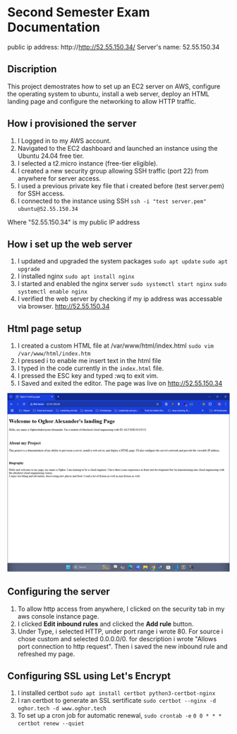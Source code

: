 # Second Semester Exam Documentation 

public ip address: http://http://52.55.150.34/
Server's name: 52.55.150.34

## Discription
This project demostrates how to set up an EC2 server on AWS, configure the operating system to ubuntu, install a web server, deploy an HTML landing page and configure the networking to allow HTTP traffic.

## How i provisioned the server
1. I Logged in to my AWS account.
2. Navigated to the EC2 dashboard and launched an instance using the Ubuntu 24.04 free tier.
3. I selected a t2.micro instance (free-tier eligible).
4. I created a new security group allowing SSH traffic (port 22) from anywhere for server access.
5. I used a previous private key file that i created before (test server.pem) for SSH access.
6. I connected to the instance using SSH
`ssh -i "test server.pem" ubuntu@52.55.150.34`

Where "52.55.150.34" is my public IP address

## How i set up the web server
1. I updated and upgraded the system packages
    `sudo apt update`
    `sudo apt upgrade`
2. I installed nginx
    `sudo apt install nginx`
3. I started and enabled the nginx server
    `sudo systemctl start nginx`
    `sudo systemctl enable nginx`
4. I verified the web server by checking if my ip address was accessable via browser. http://52.55.150.34

## Html page setup
1. I created a custom HTML file at /var/www/html/index.html
    `sudo vim /var/www/html/index.htm`
2. I pressed i to enable me insert text in the html file
3. I typed in the code currently in the `index.html` file.
4. I pressed the ESC key and typed :wq to exit vim.
5. I Saved and exited the editor. The page was live on http://52.55.150.34


![html page screenshot](<html page screenshot.png>)
## Configuring the server
1. To allow http access from anywhere, I clicked on the security tab in my aws console instance page. 
2. I clicked **Edit inbound rules** and clicked the **Add rule** button.
3. Under Type, i selected HTTP, under port range i wrote 80. For source i chose custom and selected 0.0.0.0/0. for description i wrote "Allows port connection to http request".
Then i saved the new inbound rule and refreshed my page.


## Configuring SSL using Let's Encrypt
1. I installed certbot
    `sudo apt install certbot python3-certbot-nginx`
2. I ran certbot to generate an SSL sertificate
    `sudo certbot --nginx -d oghor.tech -d www.oghor.tech`
3. To set up a cron job for automatic renewal, 
    `sudo crontab -e`
    `0 0 * * * certbot renew --quiet`
